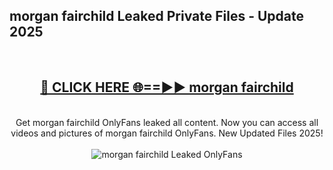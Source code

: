 <h2>morgan fairchild Leaked Private Files - Update 2025</h2>
<br>
<div align="center">
<h2><a href="https://cliphot.my.id/morgan_fairchild" rel="nofollow">🔴 CLICK HERE 🌐==►► morgan fairchild</a></h2>
<br>
Get morgan fairchild OnlyFans leaked all content. Now you can access all videos and pictures of morgan fairchild OnlyFans. New Updated Files 2025!
<br>
<br>
<a href="https://cliphot.my.id/morgan_fairchild" rel="nofollow" data-target="animated-image.originalLink"><img src="https://i.ibb.co.com/WyWwxjT/player-gif2.gif" alt="morgan fairchild Leaked OnlyFans" style="max-width: 100%; display: inline-block;" data-target="animated-image.originalImage"></a>
</div>
<br>